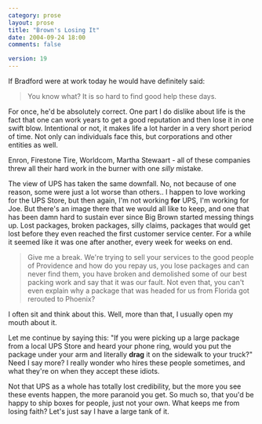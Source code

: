 ```yaml
---
category: prose
layout: prose
title: "Brown's Losing It"
date: 2004-09-24 18:00
comments: false

version: 19
---
```


If Bradford were at work today he would have definitely said:

> You know what? It is so hard to find good help these days.

For once, he'd be absolutely correct. One part I do dislike about life is the fact that one can work years to get a good reputation and then lose it in one swift blow. Intentional or not, it makes life a lot harder in a very short period of time. Not only can individuals face this, but corporations and other entities as well.

Enron, Firestone Tire, Worldcom, Martha Stewaart - all of these companies threw all their hard work in the burner with one _silly_ mistake.

The view of UPS has taken the same downfall. No, not because of one reason, some were just a lot worse than others.. I happen to love working for the UPS Store, but then again, I'm not working **for** UPS, I'm working for Joe. But there's an image there that we would all like to keep, and one that has been damn hard to sustain ever since Big Brown started messing things up. Lost packages, broken packages, silly claims, packages that would get lost before they even reached the first customer service center. For a while it seemed like it was one after another, every week for weeks on end.

> Give me a break. We're trying to sell your services to the good people of Providence and how do you repay us, you lose packages and can never find them, you have broken and demolished some of our best packing work and say that it was our fault. Not even that, you can't even explain why a package that was headed for us from Florida got rerouted to Phoenix?

I often sit and think about this. Well, more than that, I usually open my mouth about it.

Let me continue by saying this: "If you were picking up a large package from a local UPS Store and heard your phone ring, would you put the package under your arm and literally **drag** it on the sidewalk to your truck?" Need I say more? I really wonder who hires these people sometimes, and what they're on when they accept these idiots.

Not that UPS as a whole has totally lost credibility, but the more you see these events happen, the more paranoid you get. So much so, that you'd be happy to ship boxes for people, just not your own. What keeps me from losing faith? Let's just say I have a large tank of it.
